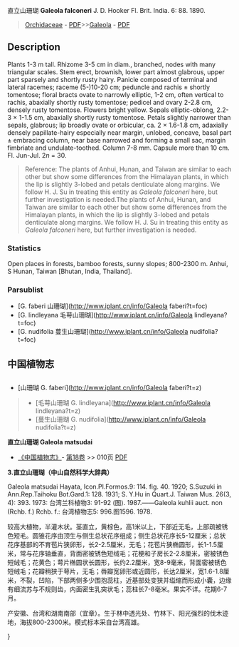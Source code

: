 直立山珊瑚 **Galeola falconeri** J. D. Hooker Fl. Brit. India. 6: 88. 1890.

> [Orchidaceae](http://www.iplant.cn/info/Orchidaceae?t=foc) - [PDF](http://www.iplant.cn/foc/pdf/Orchidaceae.pdf)>>[Galeola](http://www.iplant.cn/info/Galeola?t=foc) - [PDF](http://www.iplant.cn/foc/pdf/Galeola.pdf)

## Description

Plants 1-3 m tall. Rhizome 3-5 cm in diam., branched, nodes with many triangular scales. Stem erect, brownish, lower part almost glabrous, upper part sparsely and shortly rusty hairy. Panicle composed of terminal and lateral racemes; raceme (5-)10-20 cm; peduncle and rachis ± shortly tomentose; floral bracts ovate to narrowly elliptic, 1-2 cm, often vertical to rachis, abaxially shortly rusty tomentose; pedicel and ovary 2-2.8 cm, densely rusty tomentose. Flowers bright yellow. Sepals elliptic-oblong, 2.2-3 × 1-1.5 cm, abaxially shortly rusty tomentose. Petals slightly narrower than sepals, glabrous; lip broadly ovate or orbicular, ca. 2 × 1.6-1.8 cm, adaxially densely papillate-hairy especially near margin, unlobed, concave, basal part ± embracing column, near base narrowed and forming a small sac, margin fimbriate and undulate-toothed. Column 7-8 mm. Capsule more than 10 cm. Fl. Jun-Jul. 2*n* = 30.

> Reference: 
> The plants of Anhui, Hunan, and Taiwan are similar to each other but show some differences from the Himalayan plants, in which the lip is slightly 3-lobed and petals denticulate along margins. We follow H. J. Su in treating this entity as *Galeola falconeri* here, but further investigation is needed.The plants of Anhui, Hunan, and Taiwan are similar to each other but show some differences from the Himalayan plants, in which the lip is slightly 3-lobed and petals denticulate along margins. We follow H. J. Su in treating this entity as *Galeola falconeri* here, but further investigation is needed.

### Statistics
Open places in forests, bamboo forests, sunny slopes; 800-2300 m. Anhui, S Hunan, Taiwan [Bhutan, India, Thailand].

### Parsublist

* [G.  faberi  山珊瑚](http://www.iplant.cn/info/Galeola faberi?t=foc)
* [G.  lindleyana  毛萼山珊瑚](http://www.iplant.cn/info/Galeola lindleyana?t=foc)
* [G.  nudifolia  蔓生山珊瑚](http://www.iplant.cn/info/Galeola nudifolia?t=foc)

## 中国植物志

## 
* [山珊瑚  G.  faberi](http://www.iplant.cn/info/Galeola faberi?t=z)
> * [毛萼山珊瑚  G.  lindleyana](http://www.iplant.cn/info/Galeola lindleyana?t=z)
> * [蔓生山珊瑚  G.  nudifolia](http://www.iplant.cn/info/Galeola nudifolia?t=z)

**直立山珊瑚 Galeola matsudai**

* [《中国植物志》](http://www.iplant.cn/frps)- [第18卷](http://www.iplant.cn/frps/vol/18) >> 010页 [PDF](http://www.iplant.cn/frps/pdf/18/010a.pdf)

**3.直立山珊瑚（中山自然科学大辞典）**

Galeola matsudai Hayata, Icon.Pl.Formos.9: 114. fig. 40. 1920; S.Suzuki in Ann.Rep.Taihoku Bot.Gard.1: 128. 1931; S. Y.Hu in Quart.J. Taiwan Mus. 26(3, 4): 393. 1973: 台湾兰科植物3: 91-92 (图). 1987.——Galeola kuhlii auct. non (Rchb. f.) Rchb. f.: 台湾植物志5: 996.图1596. 1978.

较高大植物，半灌木状。茎直立，黄棕色，高1米以上，下部近无毛，上部疏被锈色短毛。圆锥花序由顶生与侧生总状花序组成；侧生总状花序长5-12厘米；总状花序基部的不育苞片狭卵形，长2-2.5厘米，无毛；花苞片狭椭圆形，长1-1.5厘米，常与花序轴垂直，背面密被锈色短绒毛；花梗和子房长2-2.8厘米，密被锈色短绒毛；花黄色；萼片椭圆状长圆形，长约2.2厘米，宽8-9毫米，背面密被锈色短绒毛；花瓣稍狭于萼片，无毛；唇瓣宽卵形或近圆形，长达2厘米，宽1.6-1.8厘米，不裂，凹陷，下部两侧多少围抱蕊柱，近基部处变狭并缢缩而形成小囊，边缘有细流苏与不规则齿，内面密生乳突状毛；蕊柱长7-8毫米。果实不详。花期6-7月。

产安徽、台湾和湖南南部（宜章）。生于林中透光处、竹林下、阳光强烈的伐木迹地，海拔800-2300米。模式标本采自台湾高雄。

}